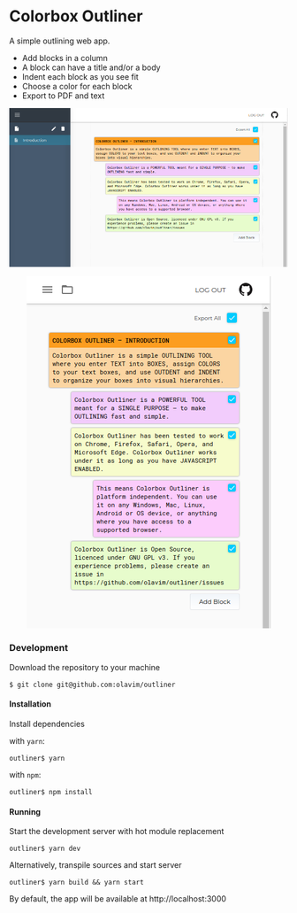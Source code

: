 # Colorbox Outliner

A simple outlining web app.

- Add blocks in a column
- A block can have a title and/or a body
- Indent each block as you see fit
- Choose a color for each block
- Export to PDF and text

<p align="center">
  <img src="images/outliner-desktop.png">
</p>

<p align="center">
  <img src="images/outliner-mobile.png">
</p>

### Development

Download the repository to your machine

```
$ git clone git@github.com:olavim/outliner
```

#### Installation

Install dependencies

with `yarn`:

```
outliner$ yarn
```

with `npm`:

```
outliner$ npm install
```

#### Running

Start the development server with hot module replacement

```
outliner$ yarn dev
```

Alternatively, transpile sources and start server

```
outliner$ yarn build && yarn start
```

By default, the app will be available at http://localhost:3000